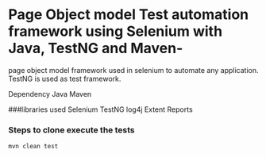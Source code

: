 # Page Object model Test automation framework using Selenium with Java, TestNG and Maven-
 page object model framework used in selenium to automate any application. TestNG is used as test framework.

Dependency
Java
Maven

###libraries used
Selenium
TestNG
log4j
Extent Reports

### Steps to clone execute the tests
```
mvn clean test
```
